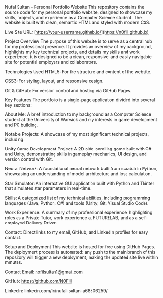 Nufal Sultan - Personal Portfolio Website
This repository contains the source code for my personal portfolio website, designed to showcase my skills, projects, and experience as a Computer Science student. The website is built with clean, semantic HTML and styled with modern CSS.

Live Site URL: [https://your-username.github.io/](https://n0fill.github.io)

Project Overview
The purpose of this website is to serve as a central hub for my professional presence. It provides an overview of my background, highlights my key technical projects, and details my skills and work experience. It is designed to be a clean, responsive, and easily navigable site for potential employers and collaborators.

Technologies Used
HTML5: For the structure and content of the website.

CSS3: For styling, layout, and responsive design.

Git & GitHub: For version control and hosting via GitHub Pages.

Key Features
The portfolio is a single-page application divided into several key sections:

About Me: A brief introduction to my background as a Computer Science student at the University of Warwick and my interests in game development and PC building.   

Notable Projects: A showcase of my most significant technical projects, including:

Unity Game Development Project: A 2D side-scrolling game built with C# and Unity, demonstrating skills in gameplay mechanics, UI design, and version control with Git.   

Neural Network: A foundational neural network built from scratch in Python, showcasing an understanding of model architecture and loss calculation.   

Star Simulator: An interactive GUI application built with Python and Tkinter that simulates star parameters in real-time.   

Skills: A categorized list of my technical abilities, including programming languages (Java, Python, C#) and tools (Unity, Git, Visual Studio Code).   

Work Experience: A summary of my professional experience, highlighting roles as a Private Tutor, work experience at FUTURELAB, and as a self-employed Delivery Driver.   

Contact: Direct links to my email, GitHub, and LinkedIn profiles for easy contact.

Setup and Deployment
This website is hosted for free using GitHub Pages. The deployment process is automated: any push to the main branch of this repository will trigger a new deployment, making the updated site live within minutes.

Contact
Email: nofilsultan1@gmail.com

GitHub: https://github.com/N0Fill

LinkedIn: linkedin.com/in/nufal-sultan-a68506259/
